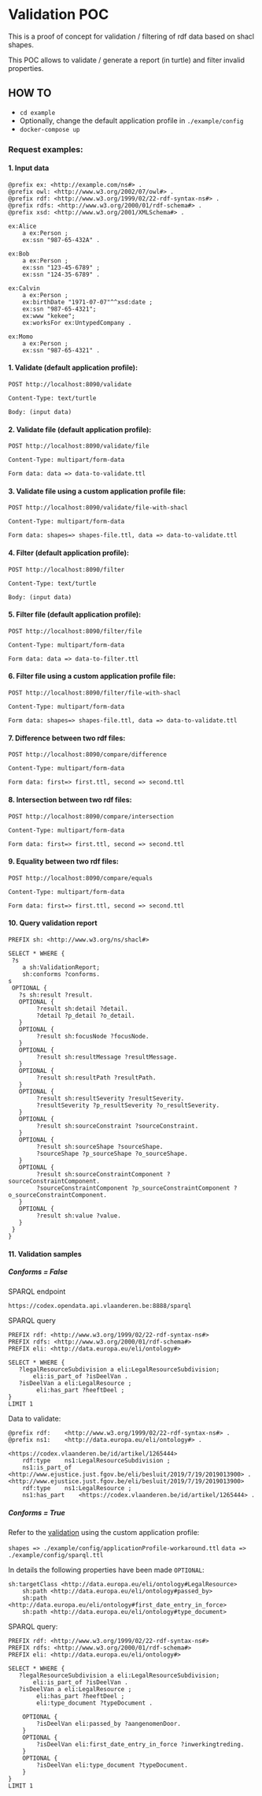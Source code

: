 # Validation POC

This is a proof of concept for validation / filtering of rdf data based on shacl shapes.

This POC allows to validate / generate a report (in turtle) and filter invalid properties.

## HOW TO

- `cd example`
- Optionally, change the default application profile in `./example/config`
- `docker-compose up`

### Request examples:

#### 1. Input data

```
@prefix ex: <http://example.com/ns#> .
@prefix owl: <http://www.w3.org/2002/07/owl#> .
@prefix rdf: <http://www.w3.org/1999/02/22-rdf-syntax-ns#> .
@prefix rdfs: <http://www.w3.org/2000/01/rdf-schema#> .
@prefix xsd: <http://www.w3.org/2001/XMLSchema#> .

ex:Alice
    a ex:Person ;
    ex:ssn "987-65-432A" .

ex:Bob
    a ex:Person ;
    ex:ssn "123-45-6789" ;
    ex:ssn "124-35-6789" .

ex:Calvin
    a ex:Person ;
    ex:birthDate "1971-07-07"^^xsd:date ;
    ex:ssn "987-65-4321";
    ex:www "kekee";
    ex:worksFor ex:UntypedCompany .

ex:Momo
    a ex:Person ;
    ex:ssn "987-65-4321" .

```

#### 1. Validate (default application profile):

`POST http://localhost:8090/validate` 

`Content-Type: text/turtle`

`Body: (input data)`

#### 2. Validate file (default application profile):

`POST http://localhost:8090/validate/file` 

`Content-Type: multipart/form-data`

`Form data: data => data-to-validate.ttl`

#### 3. Validate file using a custom application profile file:

`POST http://localhost:8090/validate/file-with-shacl` 

`Content-Type: multipart/form-data`

`Form data: shapes=> shapes-file.ttl, data => data-to-validate.ttl`

#### 4. Filter (default application profile):

`POST http://localhost:8090/filter`

`Content-Type: text/turtle`

`Body: (input data)`

#### 5. Filter file (default application profile):

`POST http://localhost:8090/filter/file`

`Content-Type: multipart/form-data`

`Form data: data => data-to-filter.ttl`

#### 6. Filter file using a custom application profile file:

`POST http://localhost:8090/filter/file-with-shacl`

`Content-Type: multipart/form-data`

`Form data: shapes=> shapes-file.ttl, data => data-to-validate.ttl`

#### 7. Difference between two rdf files:

`POST http://localhost:8090/compare/difference`

`Content-Type: multipart/form-data`

`Form data: first=> first.ttl, second => second.ttl`

#### 8. Intersection between two rdf files:

`POST http://localhost:8090/compare/intersection`

`Content-Type: multipart/form-data`

`Form data: first=> first.ttl, second => second.ttl`

#### 9. Equality between two rdf files:

`POST http://localhost:8090/compare/equals`

`Content-Type: multipart/form-data`

`Form data: first=> first.ttl, second => second.ttl`

#### 10. Query validation report

```
PREFIX sh: <http://www.w3.org/ns/shacl#>

SELECT * WHERE {
 ?s
    a sh:ValidationReport;
   	sh:conforms ?conforms.
s
 OPTIONAL {
   ?s sh:result ?result.
   OPTIONAL {
    	?result sh:detail ?detail.
    	?detail ?p_detail ?o_detail.
   }
   OPTIONAL {
    	?result sh:focusNode ?focusNode.
   }
   OPTIONAL {
    	?result sh:resultMessage ?resultMessage.
   }
   OPTIONAL {
    	?result sh:resultPath ?resultPath.
   }
   OPTIONAL {
    	?result sh:resultSeverity ?resultSeverity.
    	?resultSeverity ?p_resultSeverity ?o_resultSeverity.
   }
   OPTIONAL {
    	?result sh:sourceConstraint ?sourceConstraint.
   }
   OPTIONAL {
    	?result sh:sourceShape ?sourceShape.
    	?sourceShape ?p_sourceShape ?o_sourceShape.
   }
   OPTIONAL {
    	?result sh:sourceConstraintComponent ?sourceConstraintComponent.
    	?sourceConstraintComponent ?p_sourceConstraintComponent ?o_sourceConstraintComponent.
   }
   OPTIONAL {
    	?result sh:value ?value.
   }
 }
}
```
#### 11. Validation samples

##### Conforms = False

SPARQL endpoint

`https://codex.opendata.api.vlaanderen.be:8888/sparql`

SPARQL query

```
PREFIX rdf: <http://www.w3.org/1999/02/22-rdf-syntax-ns#>
PREFIX rdfs: <http://www.w3.org/2000/01/rdf-schema#>
PREFIX eli: <http://data.europa.eu/eli/ontology#>

SELECT * WHERE {
   ?legalResourceSubdivision a eli:LegalResourceSubdivision;
       eli:is_part_of ?isDeelVan .
   ?isDeelVan a eli:LegalResource ;
        eli:has_part ?heeftDeel ;
}
LIMIT 1
```

Data to validate:

```
@prefix rdf:	<http://www.w3.org/1999/02/22-rdf-syntax-ns#> .
@prefix ns1:	<http://data.europa.eu/eli/ontology#> .

<https://codex.vlaanderen.be/id/artikel/1265444>
    rdf:type	ns1:LegalResourceSubdivision ;
	ns1:is_part_of	<http://www.ejustice.just.fgov.be/eli/besluit/2019/7/19/2019013900> .
<http://www.ejustice.just.fgov.be/eli/besluit/2019/7/19/2019013900>
    rdf:type	ns1:LegalResource ;
	ns1:has_part	<https://codex.vlaanderen.be/id/artikel/1265444> .
```
##### Conforms = True

Refer to the [validation](#3-validate-file-using-a-custom-application-profile-file) using the custom application profile:

`shapes => ./example/config/applicationProfile-workaround.ttl`
`data => ./example/config/sparql.ttl`

In details the following properties have been made `OPTIONAL`:

```
sh:targetClass <http://data.europa.eu/eli/ontology#LegalResource>
    sh:path <http://data.europa.eu/eli/ontology#passed_by> 
    sh:path <http://data.europa.eu/eli/ontology#first_date_entry_in_force>
    sh:path <http://data.europa.eu/eli/ontology#type_document>
```

SPARQL query:

```
PREFIX rdf: <http://www.w3.org/1999/02/22-rdf-syntax-ns#>
PREFIX rdfs: <http://www.w3.org/2000/01/rdf-schema#>
PREFIX eli: <http://data.europa.eu/eli/ontology#>

SELECT * WHERE {
   ?legalResourceSubdivision a eli:LegalResourceSubdivision;
       eli:is_part_of ?isDeelVan .
   ?isDeelVan a eli:LegalResource ;
        eli:has_part ?heeftDeel ;
        eli:type_document ?typeDocument .

    OPTIONAL {
        ?isDeelVan eli:passed_by ?aangenomenDoor.
    }
    OPTIONAL {
        ?isDeelVan eli:first_date_entry_in_force ?inwerkingtreding.
    }
    OPTIONAL {
        ?isDeelVan eli:type_document ?typeDocument.
    }
}
LIMIT 1
```


